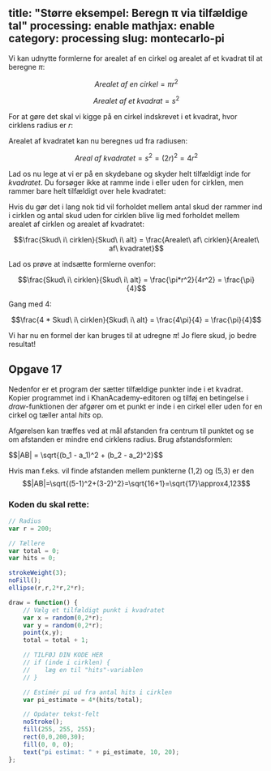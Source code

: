 title: "Større eksempel: Beregn π via tilfældige tal"
processing: enable
mathjax: enable
category: processing
slug: montecarlo-pi
---
Vi kan udnytte formlerne for arealet af en cirkel og arealet af et
kvadrat til at beregne $\pi$:

$$Arealet\ af\ en\ cirkel = \pi r^2$$

$$Arealet\ af\ et\ kvadrat = s^2$$


For at gøre det skal vi kigge på en cirkel indskrevet i et
kvadrat, hvor cirklens radius er $r$:

<canvas id="inscribed-circle" class="processing-example-canvas" style="border:0;"></canvas>
<script type="text/processing" data-processing-target="inscribed-circle">
  noLoop();
  var r = 100;
  size(2*r+2,2*r+2);
  background(255);
  strokeWeight(2);
  stroke(000);

  rect(1,1,r*2,r*2);

  stroke(255,0,0);
  ellipse(1+r,1+r,r*2,r*2);

  stroke(0,160,160);
  line(r+1, r+1, 2*r+1, r+1);

  fill(0,0,0);
  textSize(18);
  text("r", 150, 90);
</script>

Arealet af kvadratet kan nu beregnes ud fra radiusen:

  $$Areal\ af\ kvadratet = s^2 = (2r)^2 = 4r^2$$


Lad os nu lege at vi er på en skydebane og skyder helt tilfældigt inde
for *kvadratet*. Du forsøger ikke at ramme inde i eller uden for
cirklen, men rammer bare helt tilfældigt over hele kvadratet:

<canvas id="random-shots" class="processing-example-canvas" style="border:0;"></canvas>
<script type="text/processing" data-processing-target="random-shots">
  var r = 101; 
  size(2*r,2*r);
  background(255);
  strokeWeight(2);
  stroke(000);
  rect(1,1,200,200);

  stroke(255,0,0);
  ellipse(r,r,200,200);

  stroke(0,0,0);
  draw = function () {
    var x = random(0,2*r);
    var y = random(0,2*r);
    point(x,y);
  }
</script>

Hvis du gør det i lang nok tid vil forholdet mellem antal skud der
rammer ind i cirklen og antal skud uden for cirklen blive lig med
forholdet mellem arealet af cirklen og arealet af kvadratet:

$$\frac{Skud\ i\ cirklen}{Skud\ i\ alt} = \frac{Arealet\ af\ cirklen}{Arealet\ af\ kvadratet}$$

Lad os prøve at indsætte formlerne ovenfor:

$$\frac{Skud\ i\ cirklen}{Skud\ i\ alt} =  \frac{\pi*r^2}{4r^2} = \frac{\pi}{4}$$

Gang med 4:

$$\frac{4 * Skud\ i\ cirklen}{Skud\ i\ alt} =  \frac{4\pi}{4} = \frac{\pi}{4}$$

Vi har nu en formel der kan bruges til at udregne $\pi$! Jo flere skud, jo bedre resultat!


Opgave 17
---------

Nedenfor er et program der sætter tilfældige punkter inde i et
kvadrat. Kopier programmet ind i KhanAcademy-editoren og tilføj en
betingelse i *draw*-funktionen der afgører om et punkt er inde i en
cirkel eller uden for en cirkel og tæller antal *hits* op.

Afgørelsen kan træffes ved at mål afstanden fra centrum til punktet og
se om afstanden er mindre end cirklens radius. Brug afstandsformlen:

<p>$$|AB| = \sqrt{(b_1 - a_1)^2 + (b_2 - a_2)^2}$$</p>

Hvis man f.eks. vil finde afstanden mellem punkterne (1,2) og (5,3) er den
$$|AB|=\sqrt{(5-1)^2+(3-2)^2}=\sqrt{16+1}=\sqrt{17}\approx4,123$$


### Koden du skal rette:

```javascript
// Radius
var r = 200;

// Tællere
var total = 0;
var hits = 0;

strokeWeight(3);
noFill();
ellipse(r,r,2*r,2*r);

draw = function() {
    // Vælg et tilfældigt punkt i kvadratet
    var x = random(0,2*r);
    var y = random(0,2*r);
    point(x,y);
    total = total + 1;

    // TILFØJ DIN KODE HER
    // if (inde i cirklen) {
    //    læg en til "hits"-variablen
    // }

    // Estimér pi ud fra antal hits i cirklen
    var pi_estimate = 4*(hits/total);

    // Opdater tekst-felt
    noStroke();
    fill(255, 255, 255);
    rect(0,0,200,30);
    fill(0, 0, 0);
    text("pi estimat: " + pi_estimate, 10, 20);
};
```
